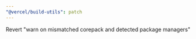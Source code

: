 ```yaml
---
"@vercel/build-utils": patch
---
```


Revert "warn on mismatched corepack and detected package managers"
